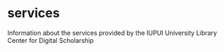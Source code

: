 # services
Information about the services provided by the IUPUI University Library Center for Digital Scholarship
